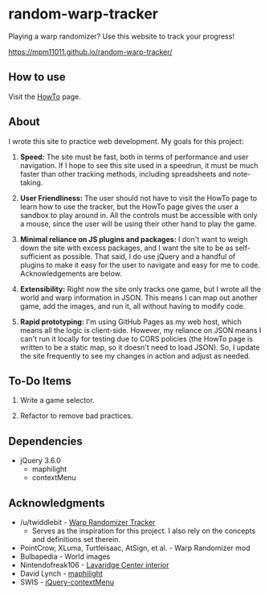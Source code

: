 # random-warp-tracker

Playing a warp randomizer? Use this website to track your progress!

https://mpm11011.github.io/random-warp-tracker/

## How to use

Visit the [HowTo](https://mpm11011.github.io/random-warp-tracker/howto.html) page.

## About

I wrote this site to practice web development. My goals for this project:

1. **Speed:** The site must be fast, both in terms of performance and user navigation. If I hope to see this site used in a speedrun, it must be much faster than other tracking methods, including spreadsheets and note-taking. 

2. **User Friendliness:** The user should not have to visit the HowTo page to learn how to use the tracker, but the HowTo page gives the user a sandbox to play around in. All the controls must be accessible with only a mouse, since the user will be using their other hand to play the game.

3. **Minimal reliance on JS plugins and packages:** I don't want to weigh down the site with excess packages, and I want the site to be as self-sufficient as possible. That said, I do use jQuery and a handful of plugins to make it easy for the user to navigate and easy for me to code. Acknowledgements are below.  

4. **Extensibility:** Right now the site only tracks one game, but I wrote all the world and warp information in JSON. This means I can map out another game, add the images, and run it, all without having to modify code.

4. **Rapid prototyping:** I'm using GitHub Pages as my web host, which means all the logic is client-side. However, my reliance on JSON means I can't run it locally for testing due to CORS policies (the HowTo page is written to be a static map, so it doesn't need to load JSON). So, I update the site frequently to see my changes in action and adjust as needed.

## To-Do Items

1. Write a game selector.

2. Refactor to remove bad practices.

## Dependencies

* jQuery 3.6.0
	* maphilight
	* contextMenu

## Acknowledgments

* /u/twiddlebit - [Warp Randomizer Tracker](https://old.reddit.com/r/pokemon/comments/qizqd7/i_made_a_tracking_spreadsheet_for_the_pokemon/)
	* Serves as the inspiration for this project. I also rely on the concepts and definitions set therein. 
* PointCrow, XLuma, Turtleisaac, AtSign, et al. - Warp Randomizer mod
* Bulbapedia - World images
* Nintendofreak106 - [Lavaridge Center interior](https://www.spriters-resource.com/fullview/38099/)
* David Lynch - [maphilight](https://davidlynch.org/blog/2008/03/maphilight-image-map-mouseover-highlighting/)
* SWIS - [jQuery-contextMenu](https://github.com/swisnl/jQuery-contextMenu)
